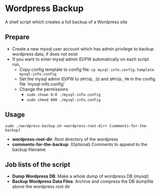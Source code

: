 # Wordpress Backup
A shell script which creates a full backup of a Wordpress site
## Prepare
  - Create a new mysql user account which has admin privilege to backup wordpress data, if does not exist
  - If you want to enter mysql admin ID/PW automatically on each script run,
    - Copy config template to config file: `cp mysql-info.config.template mysql-info.config`
    - Set the mysql admin ID/PW to `$MYSQL_ID` and `$MYSQL_PW` in the config file 'mysql-info.config'
    - Change the permissions
      - `sudo chown 0:0 ./mysql-info.config`
      - `sudo chmod 600 ./mysql-info.config`
## Usage
`sudo ./wordpress-backup.sh <wordpress-root-dir> [comments-for-the-backup]`
  - **wordpress-root-dir**: Root directory of the wordpress
  - **comments-for-the-backup**: (Optional) Comments to append to the backup filename
## Job lists of the script
  - **Dump Wordpress DB**: Make a whole dump of wordpress DB (mysql)
  - **Backup Wordpress Data Files**: Archive and compress the DB dumpfile above the wordpress root dir
